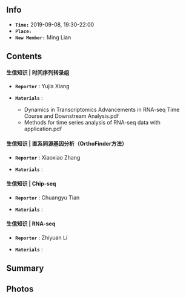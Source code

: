## Info

+ **`Time:`** 2019-09-08, 19:30-22:00
+ **`Place:`** 
+ **`New Member:`** Ming Lian

## Contents
#### 生信知识 | 时间序列转录组
+ **`Reporter`** : Yujia Xiang
  
+ **`Materials`** : 
  + Dynamics in Transcriptomics Advancements in RNA-seq Time Course and Downstream Analysis.pdf 
  + Methods for time series analysis of RNA-seq data with application.pdf

#### 生信知识 | 直系同源基因分析（OrthoFinder方法）
+ **`Reporter`** : Xiaoxiao Zhang
  
+ **`Materials`** : 
  
#### 生信知识 | Chip-seq
+ **`Reporter`** : Chuangyu Tian
  
+ **`Materials`** : 

#### 生信知识 | RNA-seq
+ **`Reporter`** : Zhiyuan Li
  
+ **`Materials`** : 

## Summary

## Photos